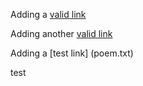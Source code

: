 Adding a [valid link](README.md)

Adding another [valid link](poem.txt)

Adding a [test link]      (poem.txt)

test
